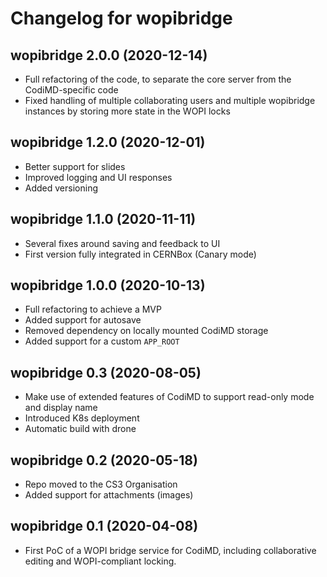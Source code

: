 # Changelog for wopibridge

## wopibridge 2.0.0 (2020-12-14)

* Full refactoring of the code, to separate
  the core server from the CodiMD-specific code
* Fixed handling of multiple collaborating users
  and multiple wopibridge instances by storing
  more state in the WOPI locks

## wopibridge 1.2.0 (2020-12-01)

* Better support for slides
* Improved logging and UI responses
* Added versioning

## wopibridge 1.1.0 (2020-11-11)

* Several fixes around saving and feedback to UI
* First version fully integrated in CERNBox (Canary mode)

## wopibridge 1.0.0 (2020-10-13)

* Full refactoring to achieve a MVP
* Added support for autosave
* Removed dependency on locally mounted CodiMD storage
* Added support for a custom `APP_ROOT`

## wopibridge 0.3 (2020-08-05)

* Make use of extended features of CodiMD to support
  read-only mode and display name
* Introduced K8s deployment
* Automatic build with drone

## wopibridge 0.2 (2020-05-18)

* Repo moved to the CS3 Organisation
* Added support for attachments (images)

## wopibridge 0.1 (2020-04-08)

* First PoC of a WOPI bridge service for CodiMD,
  including collaborative editing and WOPI-compliant locking.

